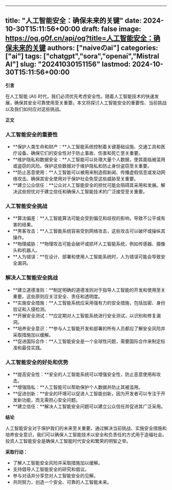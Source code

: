 
---
title: "人工智能安全：确保未来的关键"
date: 2024-10-30T15:11:56+00:00
draft: false
image: https://og.g0f.cn/api/og?title=人工智能安全：确保未来的关键
authors: ["naiveのai"]
categories: ["ai"]
tags: ["chatgpt","sora","openai","Mistral AI"]
slug: "20241030151156"
lastmod: 2024-10-30T15:11:56+00:00
---
**引言**

在人工智能 (AI) 时代，我们必须优先考虑安全性。随着人工智能技术的快速发展，确保其安全可靠使用至关重要。本文将探讨人工智能安全的重要性、当前挑战以及我们如何应对这些挑战。

**正文**

### 人工智能安全的重要性

* **保护人类生命和财产：**人工智能系统控制着关键基础设施、交通工具和医疗设备。确保它们的安全性对于防止事故、伤害和死亡至关重要。
* **维护隐私和数据安全：**人工智能可以处理大量个人数据，使其面临被滥用或盗窃的风险。保护这些数据对于维护隐私和防止身份盗窃至关重要。
* **防止恶意使用：**人工智能可以被用来制造假新闻、传播虚假信息或发动网络攻击。确保其安全使用对于保护社会免受这些威胁至关重要。
* **建立公众信任：**公众对人工智能安全的担忧可能会阻碍其采用和发展。解决这些担忧对于建立信任和确保人工智能技术的广泛接受至关重要。

### 人工智能安全挑战

* **算法偏差：**人工智能算法可能会受到偏见和歧视的影响，导致不公平或有害的结果。
* **黑客攻击：**人工智能系统容易受到网络攻击，这些攻击可以破坏或操纵其操作。
* **物理威胁：**物理攻击可能会破坏或损坏人工智能系统，例如传感器、摄像头和机器人。
* **人为错误：**在设计、部署和使用人工智能系统时，人为错误可能会导致安全漏洞。

### 解决人工智能安全挑战

* **建立道德准则：**制定明确的道德准则对于指导人工智能的开发和使用至关重要。这些原则应关注安全、责任和透明度。
* **实施安全措施：**人工智能系统应采用强有力的安全措施，包括加密、身份验证和入侵检测。
* **开展安全测试：**应定期对人工智能系统进行安全测试，以识别和修复漏洞。
* **培养安全意识：**参与人工智能开发和部署的所有人员都应了解安全风险并采取措施加以缓解。
* **促进国际合作：**人工智能安全是一个全球性问题，需要国际合作来制定标准和最佳实践。

### 人工智能安全的好处和优势

* **提高安全性：**安全的人工智能系统可以增强安全性，防止恶意使用和攻击。
* **增强隐私：**人工智能可以帮助保护个人数据并防止其被滥用。
* **促进创新：**安全的环境可以促进人工智能创新，因为开发者可以专注于开发新功能，而无需担心安全问题。
* **建立信任：**解决人工智能安全问题可以建立公众信任并促进其广泛采用。

**结论**

人工智能安全对于保护我们的未来至关重要。通过解决当前挑战、实施安全措施和培养安全意识，我们可以确保人工智能技术以安全和负责任的方式用于造福社会。投资人工智能安全是确保人工智能时代安全和繁荣的明智之举。

**采取行动：**

* 了解人工智能安全风险并采取措施加以缓解。
* 支持倡导人工智能安全的研究和倡议。
* 参与对话并分享您对人工智能安全的见解。
* 共同努力，创造一个安全、可靠的人工智能未来。
